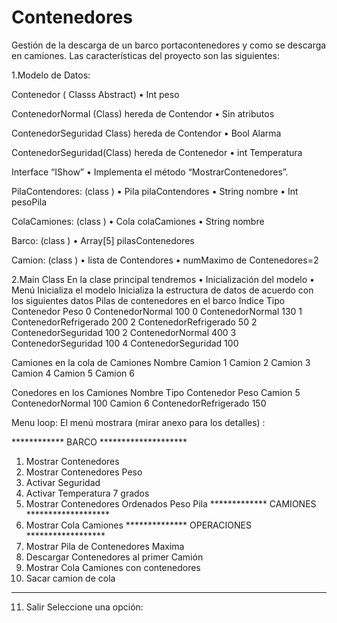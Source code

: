 # Contenedores
Gestión de la descarga de un barco portacontenedores y como se descarga en camiones.
Las características del proyecto son las siguientes:


1.Modelo de Datos:


Contenedor ( Classs Abstract)
•	Int peso

ContenedorNormal (Class) hereda de Contendor
•	Sin atributos

ContenedorSeguridad Class) hereda de Contendor
•	Bool Alarma

ContenedorSeguridad(Class) hereda de Contenedor
•	int Temperatura


Interface “IShow”
•	Implementa el método “MostrarContenedores”.

PilaContendores: (class )
•	Pila pilaContendores
•	String nombre
•	Int pesoPila

ColaCamiones: (class )
•	Cola colaCamiones
•	String nombre


Barco: (class )
•	Array[5] pilasContenedores

Camion: (class )
•	lista de Contendores
•	numMaximo de Contenedores=2

2.Main Class
En la clase principal tendremos
•	Inicialización del modelo
•	Menú 
Inicializa el modelo
Inicializa la estructura de datos de acuerdo con los siguientes datos
Pilas de contenedores en el barco
Indice	Tipo Contenedor	Peso
0	ContenedorNormal	100
0	ContenedorNormal	130
1	ContenedorRefrigerado	200
2	ContenedorRefrigerado	50
2	ContenedorSeguridad	100
2	ContenedorNormal	400
3	ContenedorSeguridad	100
4	ContenedorSeguridad	100

 Camiones en la cola de Camiones
Nombre
Camion 1
Camion 2
Camion 3
Camion 4
Camion 5
Camion 6
        
Conedores en los Camiones
Nombre	Tipo Contenedor	Peso
Camion 5	ContenedorNormal	100
Camion 6	ContenedorRefrigerado	150



Menu loop:
El menú mostrara (mirar anexo para los detalles) :

************ BARCO ********************
1. Mostrar Contenedores
2. Mostrar Contenedores Peso
3. Activar Seguridad
4. Activar Temperatura 7 grados
5. Mostrar Contenedores Ordenados Peso Pila
************* CAMIONES *******************
6. Mostrar Cola Camiones
************** OPERACIONES ******************
7. Mostrar Pila de Contenedores Maxima
8. Descargar Contenedores al primer Camión
9. Mostrar Cola Camiones con contenedores
10. Sacar camion de cola
********************************
11. Salir
Seleccione una opción:

